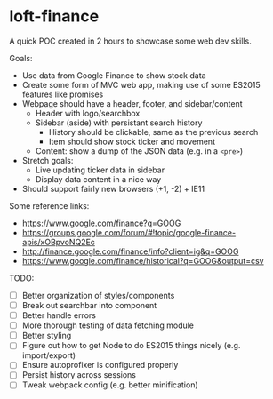 # loft-finance

A quick POC created in 2 hours to showcase some web dev skills.

Goals:
- Use data from Google Finance to show stock data
- Create some form of MVC web app, making use of some ES2015 features like promises
- Webpage should have a header, footer, and sidebar/content
  - Header with logo/searchbox
  - Sidebar (aside) with persistant search history
    - History should be clickable, same as the previous search
    - Item should show stock ticker and movement
  - Content: show a dump of the JSON data (e.g. in a `<pre>`)
- Stretch goals:
  - Live updating ticker data in sidebar
  - Display data content in a nice way
- Should support fairly new browsers (+1, -2) + IE11

Some reference links:
- https://www.google.com/finance?q=GOOG
- https://groups.google.com/forum/#!topic/google-finance-apis/xOBpvoNQ2Ec
- http://finance.google.com/finance/info?client=ig&q=GOOG
- https://www.google.com/finance/historical?q=GOOG&output=csv

TODO:
- [ ] Better organization of styles/components
- [ ] Break out searchbar into component
- [ ] Better handle errors
- [ ] More thorough testing of data fetching module
- [ ] Better styling
- [ ] Figure out how to get Node to do ES2015 things nicely (e.g. import/export)
- [ ] Ensure autoprofixer is configured properly
- [ ] Persist history across sessions
- [ ] Tweak webpack config (e.g. better minification)
